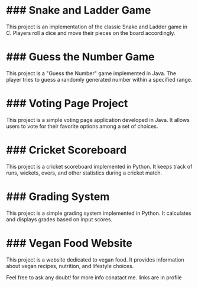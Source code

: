 <h1>### Snake and Ladder Game</h1>

This project is an implementation of the classic Snake and Ladder game in C. Players roll a dice and move their pieces on the board accordingly.

<h1>### Guess the Number Game</h1>

This project is a "Guess the Number" game implemented in Java. The player tries to guess a randomly generated number within a specified range.

<h1>### Voting Page Project</h1>

This project is a simple voting page application developed in Java. It allows users to vote for their favorite options among a set of choices.

<h1>### Cricket Scoreboard</h1>

This project is a cricket scoreboard implemented in Python. It keeps track of runs, wickets, overs, and other statistics during a cricket match.

<h1>### Grading System</h1>

This project is a simple grading system implemented in Python. It calculates and displays grades based on input scores.


<h1>### Vegan Food Website</h1>

This project is a website dedicated to vegan food. It provides information about vegan recipes, nutrition, and lifestyle choices.

Feel free to ask any doubt!
for more info conatact me. links are in profile
